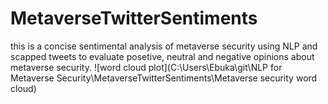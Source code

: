 # MetaverseTwitterSentiments
 this is a concise sentimental analysis of metaverse security using NLP and scapped tweets to evaluate posetive, neutral and  negative opinions about metaverse security.
![word cloud plot](C:\Users\Ebuka\git\NLP for Metaverse Security\MetaverseTwitterSentiments\Metaverse security word cloud)